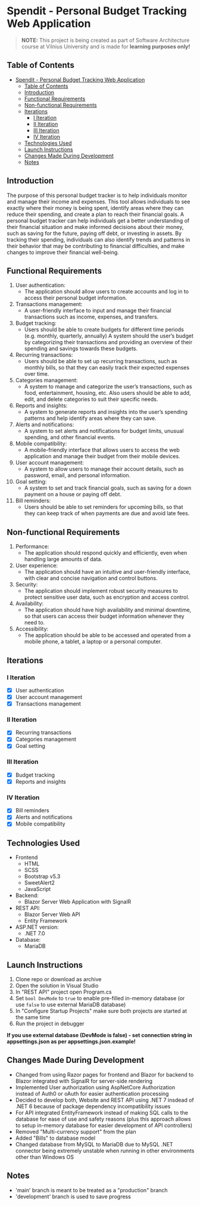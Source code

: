 # Spendit - Personal Budget Tracking Web Application
> **NOTE:** This project is being created as part of Software Architecture course at Vilnius University and is made for **learning purposes only!**

## Table of Contents
- [Spendit - Personal Budget Tracking Web Application](#spendit---personal-budget-tracking-web-application)
  - [Table of Contents](#table-of-contents)
  - [Introduction](#introduction)
  - [Functional Requirements](#functional-requirements)
  - [Non-functional Requirements](#non-functional-requirements)
  - [Iterations](#iterations)
    - [I Iteration](#i-iteration)
    - [II Iteration](#ii-iteration)
    - [III Iteration](#iii-iteration)
    - [IV Iteration](#iv-iteration)
  - [Technologies Used](#technologies-used)
  - [Launch Instructions](#launch-instructions)
  - [Changes Made During Development](#changes-made-during-development)
  - [Notes](#notes)
## Introduction
The purpose of this personal budget tracker is to help individuals monitor and manage their income
and expenses. This tool allows individuals to see exactly where their money is being spent, identify
areas where they can reduce their spending, and create a plan to reach their financial goals. A
personal budget tracker can help individuals get a better understanding of their financial situation
and make informed decisions about their money, such as saving for the future, paying off debt, or
investing in assets. By tracking their spending, individuals can also identify trends and patterns
in their behavior that may be contributing to financial difficulties, and make changes to improve
their financial well-being.
## Functional Requirements
1. User authentication:
   - The application should allow users to create accounts and log in to access their personal budget information.
2. Transactions management:
   - A user-friendly interface to input and manage their financial transactions such as income, expenses, and transfers.
3. Budget tracking:
   - Users should be able to create budgets for different time periods (e.g. monthly, quarterly, annually) A system should the user’s budget by categorizing their transactions and providing an overview of their spending and savings towards these budgets.
4. Recurring transactions:
   - Users should be able to set up recurring transactions, such as monthly bills, so that they can easily track their expected expenses over time.
5. Categories management:
   - A system to manage and categorize the user’s transactions, such as food, entertainment, housing, etc. Also users should be able to add, edit, and delete categories to suit their specific needs.
6. Reports and insights:
   -  A system to generate reports and insights into the user’s spending patterns and help identify areas where they can save.
7. Alerts and notifications:
   -  A system to set alerts and notifications for budget limits, unusual spending, and other financial events.
8. Mobile compatibility:
   -  A mobile-friendly interface that allows users to access the web application and manage their budget from their mobile devices.
9.  User account management:
    - A system to allow users to manage their account details, such as password, email, and personal information.
10. Goal setting:
    - A system to set and track financial goals, such as saving for a down payment on a house or paying off debt.
11. Bill reminders:
    - Users should be able to set reminders for upcoming bills, so that they can keep track of when payments are due and avoid late fees.

## Non-functional Requirements
1. Performance:
   - The application should respond quickly and efficiently, even when handling large amounts of data.
2. User experience:
   - The application should have an intuitive and user-friendly interface, with clear and concise navigation and control buttons.
3. Security:
   - The application should implement robust security measures to protect sensitive user data, such as encryption and access control.
4. Availability:
   - The application should have high availability and minimal downtime, so that users can access their budget information whenever they need to.
5. Accessibility:
   - The application should be able to be accessed and operated from a mobile phone, a tablet, a laptop or a personal computer.

## Iterations
### I Iteration
- [x] User authentication
- [x] User account management
- [x] Transactions management
### II Iteration
- [x] Recurring transactions
- [x] Categories management
- [x] Goal setting
### III Iteration
- [x] Budget tracking
- [x] Reports and insights
### IV Iteration
- [x] Bill reminders
- [x] Alerts and notifications
- [x] Mobile compatibility
## Technologies Used
- Frontend
  - HTML
  - SCSS
  - Bootstrap v5.3
  - SweetAlert2
  - JavaScript
- Backend:
  - Blazor Server Web Application with SignalR
- REST API:
  - Blazor Server Web API
  - Entity Framework
- ASP.NET version:
  - .NET 7.0
- Database:
  - MariaDB
## Launch Instructions
1. Clone repo or download as archive
2. Open the solution in Visual Studio
3. In "REST API" project open Program.cs
4. Set `bool DevMode` to `true` to enable pre-filled in-memory database (or use `false` to use external MariaDB database)
5. In "Configure Startup Projects" make sure both projects are started at the same time
6. Run the project in debugger

**If you use external database (DevMode is false) - set connection string in appsettings.json as per appsettings.json.example!**
## Changes Made During Development
- Changed from using Razor pages for frontend and Blazor for backend to Blazor integrated with SignalR for server-side rendering
- Implemented User authorization using AspNetCore Authorization instead of Auth0 or oAuth for easier authentication processing
- Decided to develop both, Website and REST API using .NET 7 insdead of .NET 6 because of package dependency incompatibility issues
- For API integrated EntityFramework instead of making SQL calls to the database for ease of use and safety reasons (plus this approach allows to setup in-memory database for easier development of API controllers)
- Removed "Multi-currency support" from the plan
- Added "Bills" to database model
- Changed database from MySQL to MariaDB due to MySQL .NET connector being extremely unstable when running in other environments other than Windows OS

## Notes
- 'main' branch is meant to be treated as a "production" branch
- 'development' branch is used to save progress
